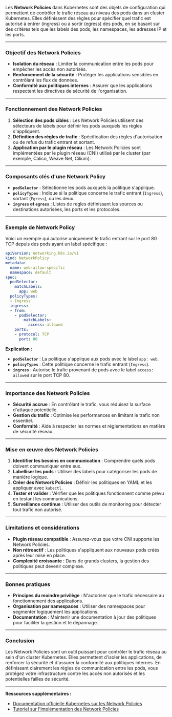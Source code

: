 Les **Network Policies** dans Kubernetes sont des objets de configuration qui permettent de contrôler le trafic réseau au niveau des pods dans un cluster Kubernetes. Elles définissent des règles pour spécifier quel trafic est autorisé à entrer (ingress) ou à sortir (egress) des pods, en se basant sur des critères tels que les labels des pods, les namespaces, les adresses IP et les ports.

---

### **Objectif des Network Policies**

- **Isolation du réseau** : Limiter la communication entre les pods pour empêcher les accès non autorisés.
- **Renforcement de la sécurité** : Protéger les applications sensibles en contrôlant les flux de données.
- **Conformité aux politiques internes** : Assurer que les applications respectent les directives de sécurité de l'organisation.

---

### **Fonctionnement des Network Policies**

1. **Sélection des pods cibles** : Les Network Policies utilisent des sélecteurs de labels pour définir les pods auxquels les règles s'appliquent.
2. **Définition des règles de trafic** : Spécification des règles d'autorisation ou de refus du trafic entrant et sortant.
3. **Application par le plugin réseau** : Les Network Policies sont implémentées par le plugin réseau (CNI) utilisé par le cluster (par exemple, Calico, Weave Net, Cilium).

---

### **Composants clés d'une Network Policy**

- **`podSelector`** : Sélectionne les pods auxquels la politique s'applique.
- **`policyTypes`** : Indique si la politique concerne le trafic entrant (`Ingress`), sortant (`Egress`), ou les deux.
- **`ingress` et `egress`** : Listes de règles définissant les sources ou destinations autorisées, les ports et les protocoles.

---

### **Exemple de Network Policy**

Voici un exemple qui autorise uniquement le trafic entrant sur le port 80 TCP depuis des pods ayant un label spécifique :

```yaml
apiVersion: networking.k8s.io/v1
kind: NetworkPolicy
metadata:
  name: web-allow-specific
  namespace: default
spec:
  podSelector:
    matchLabels:
      app: web
  policyTypes:
  - Ingress
  ingress:
  - from:
    - podSelector:
        matchLabels:
          access: allowed
    ports:
    - protocol: TCP
      port: 80
```

**Explication :**

- **`podSelector`** : La politique s'applique aux pods avec le label `app: web`.
- **`policyTypes`** : Cette politique concerne le trafic entrant (`Ingress`).
- **`ingress`** : Autorise le trafic provenant de pods avec le label `access: allowed` sur le port TCP 80.

---

### **Importance des Network Policies**

- **Sécurité accrue** : En contrôlant le trafic, vous réduisez la surface d'attaque potentielle.
- **Gestion du trafic** : Optimise les performances en limitant le trafic non essentiel.
- **Conformité** : Aide à respecter les normes et réglementations en matière de sécurité réseau.

---

### **Mise en œuvre des Network Policies**

1. **Identifier les besoins en communication** : Comprendre quels pods doivent communiquer entre eux.
2. **Labelliser les pods** : Utiliser des labels pour catégoriser les pods de manière logique.
3. **Créer des Network Policies** : Définir les politiques en YAML et les appliquer avec `kubectl`.
4. **Tester et valider** : Vérifier que les politiques fonctionnent comme prévu en testant les communications.
5. **Surveillance continue** : Utiliser des outils de monitoring pour détecter tout trafic non autorisé.

---

### **Limitations et considérations**

- **Plugin réseau compatible** : Assurez-vous que votre CNI supporte les Network Policies.
- **Non rétroactif** : Les politiques s'appliquent aux nouveaux pods créés après leur mise en place.
- **Complexité croissante** : Dans de grands clusters, la gestion des politiques peut devenir complexe.

---

### **Bonnes pratiques**

- **Principes du moindre privilège** : N'autoriser que le trafic nécessaire au fonctionnement des applications.
- **Organisation par namespaces** : Utiliser des namespaces pour segmenter logiquement les applications.
- **Documentation** : Maintenir une documentation à jour des politiques pour faciliter la gestion et le dépannage.

---

### **Conclusion**

Les Network Policies sont un outil puissant pour contrôler le trafic réseau au sein d'un cluster Kubernetes. Elles permettent d'isoler les applications, de renforcer la sécurité et d'assurer la conformité aux politiques internes. En définissant clairement les règles de communication entre les pods, vous protégez votre infrastructure contre les accès non autorisés et les potentielles failles de sécurité.

---

**Ressources supplémentaires :**

- [Documentation officielle Kubernetes sur les Network Policies](https://kubernetes.io/fr/docs/concepts/services-networking/network-policies/)
- [Tutoriel sur l'implémentation des Network Policies](https://www.digitalocean.com/community/tutorials/how-to-implement-network-policies-to-secure-your-kubernetes-cluster)